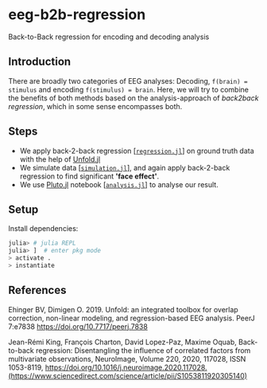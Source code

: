 # eeg-b2b-regression
Back-to-Back regression for encoding and decoding analysis

## Introduction 
There are broadly two categories of EEG analyses: Decoding, `f(brain) = stimulus` and encoding `f(stimulus) = brain`. Here, we will try to combine the benefits of both methods based on the analysis-approach of <i>back2back regression</i>, which in some sense encompasses both.

## Steps
 - We apply back-2-back regression [[`regression.jl`]](./regression.jl) on ground truth data with the help of [Unfold.jl](https://github.com/unfoldtoolbox/unfold.jl)
 - We simulate data [[`simulation.jl`]](./simulation.jl), and again apply back-2-back regression to find significant <strong>'face effect'</strong>.
 - We use [Pluto.jl](https://github.com/fonsp/Pluto.jl) notebook [[`analysis.jl`]](./analysis.jl) to analyse our result.
 ## Setup

Install dependencies:

 ```julia
julia> # julia REPL
julia> ]  # enter pkg mode
> activate .
> instantiate
 ```

 ## References
 Ehinger BV, Dimigen O. 2019. Unfold: an integrated toolbox for overlap correction, non-linear modeling, and regression-based EEG analysis. PeerJ 7:e7838 https://doi.org/10.7717/peerj.7838

 Jean-Rémi King, François Charton, David Lopez-Paz, Maxime Oquab,
 Back-to-back regression: Disentangling the influence of correlated factors from multivariate observations,
 NeuroImage,
 Volume 220,
 2020,
 117028,
 ISSN 1053-8119,
 https://doi.org/10.1016/j.neuroimage.2020.117028.(https://www.sciencedirect.com/science/article/pii/S1053811920305140)